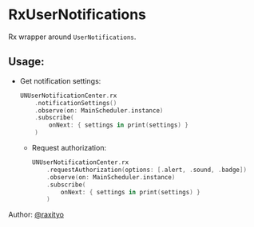 # RxUserNotifications

Rx wrapper around `UserNotifications`.

## Usage:
- Get notification settings:

    ```swift
    UNUserNotificationCenter.rx
        .notificationSettings()
        .observe(on: MainScheduler.instance)
        .subscribe(
            onNext: { settings in print(settings) }
        )
    ```
    - Request authorization:

        ```swift
        UNUserNotificationCenter.rx
            .requestAuthorization(options: [.alert, .sound, .badge])
            .observe(on: MainScheduler.instance)
            .subscribe(
                onNext: { settings in print(settings) }
            )
        ```
        
Author: [@raxityo](https://github.com/raxityo)  
